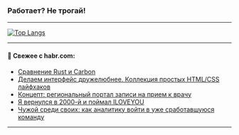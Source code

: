 ### Работает? Не трогай!

---
<!--
#### 🛠️ Technical stack:

![Java](https://img.shields.io/badge/Java-informational?logo=Oracle&style=flat&logoColor=white&color=FF4500)
![Kotlin](https://img.shields.io/badge/Kotlin-informational?logo=Kotlin&style=flat&logoColor=white&color=774D97)
![TS](https://img.shields.io/badge/TypeScript-informational?logo=typeScript&style=flat&logoColor=black&color=017acc)
![Python](https://img.shields.io/badge/Python-informational?logo=Python&style=flat&logoColor=black&color=ffdd54) <br>
![Spring](https://img.shields.io/badge/Spring-informational?logo=Spring&style=flat&logoColor=white&color=6DB33F) 
![SpringBoot](https://img.shields.io/badge/SpringBoot-informational?logo=SpringBoot&style=flat&logoColor=white&color=6DB33F)
![Nest](https://img.shields.io/badge/NestJS-informational?logo=NestJS&style=flat&logoColor=white&color=E0234E) 
![NodeJS](https://img.shields.io/badge/NodeJS-informational?logo=node.js&style=flat&logoColor=white&color=70A760)<br>
![PostgreSQL](https://img.shields.io/badge/PostgreSQL-informational?logo=PostgreSQL&style=flat&logoColor=white&color=DAA520)
![MongoDB](https://img.shields.io/badge/MongoDB-informational?logo=MongoDB&style=flat&logoColor=white&color=870000)
![Apache](https://img.shields.io/badge/Apache-informational?logo=apache&style=flat&logoColor=white&color=f74e28)

___ 
-->

<!--- #### 🛠️ : --->

[![Top Langs](https://github-readme-stats-82jvfl3w3-advtsettinggmailcoms-projects.vercel.app/api/top-langs/?username=zloylis&langs_count=10&hide_title=true&title_color=e6edf3&size_weight=0.5&count_weight=0.5&layout=compact&hide_progress=true&hide_border=true&theme=dracula&hide=css,makefile,cmake)](https://github.com/zloylis)

<!---


####  :octocat:&nbsp;&nbsp; Статистика:

![GitHub stats](https://github-readme-stats-u2qms2cxw-advtsettinggmailcoms-projects.vercel.app/api?username=zloylis&show_icons=true&hide_border=true&theme=dracula&title_color=e6edf3&include_all_commits=true&count_private=true&hide_rank=false&hide_title=true&rank_icon=github)
-->
---

#### 💬 Свежее с habr.com:

<!-- BLOG-POST-LIST:START -->
- [Сравнение Rust и Carbon](https://habr.com/ru/companies/timeweb/articles/960802/?utm_source=habrahabr&utm_medium=rss&utm_campaign=960802)
- [Делаем интерфейс дружелюбнее. Коллекция простых HTML/CSS лайфхаков](https://habr.com/ru/companies/ruvds/articles/959198/?utm_source=habrahabr&utm_medium=rss&utm_campaign=959198)
- [Концепт: региональный портал записи на прием к врачу](https://habr.com/ru/articles/960786/?utm_source=habrahabr&utm_medium=rss&utm_campaign=960786)
- [Я вернулся в 2000-й и поймал ILOVEYOU](https://habr.com/ru/companies/clevertec/articles/960570/?utm_source=habrahabr&utm_medium=rss&utm_campaign=960570)
- [Чужой среди своих: как аналитику войти в уже сработавшуюся команду](https://habr.com/ru/articles/960758/?utm_source=habrahabr&utm_medium=rss&utm_campaign=960758)
<!-- BLOG-POST-LIST:END -->

---
